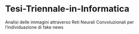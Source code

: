 # Tesi-Triennale-in-Informatica
Analisi delle immagini attraverso Reti Neurali Convoluzionali per l’individuazione di fake news
